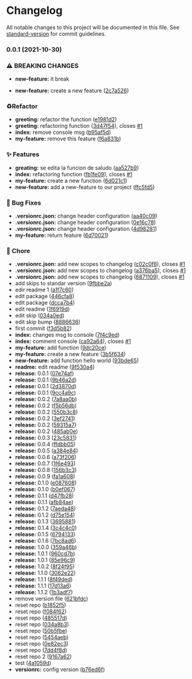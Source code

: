 # Changelog

All notable changes to this project will be documented in this file. See [standard-version](https://github.com/conventional-changelog/standard-version) for commit guidelines.

### 0.0.1 (2021-10-30)


### ⚠ BREAKING CHANGES

* **new-feature:** it break

* **new-feature:** create a new feature ([2c7a526](https://github.com/rudemex/test-changelog/commit/2c7a5265b19af8b4ce0f941206423d63fe2bb45e))


### ♻️Refactor

* **greeting:** refactor the function ([e1981d2](https://github.com/rudemex/test-changelog/commit/e1981d2be41049091bd24d2821f00949914a1e1f))
* **greeting:** refactoring function ([3d47f54](https://github.com/rudemex/test-changelog/commit/3d47f54f25d57514b0c510271116e37334d71a41)), closes [#1](https://github.com/rudemex/test-changelog/issues/1)
* **index:** remove console msg ([b95af5d](https://github.com/rudemex/test-changelog/commit/b95af5d1d8ac0d55d705c5ce669722fd49104cf0))
* **my-feature:** remove this feature ([f6a831b](https://github.com/rudemex/test-changelog/commit/f6a831b55f067493dbeb8d8fca5364449e0fd581))


### ✨ Features

* **greating:** se edita la funcion de saludo ([aa527b9](https://github.com/rudemex/test-changelog/commit/aa527b9794d92ba9448eb9a3ebb67678879b8ec1))
* **index:** refactoring function ([fb1fe09](https://github.com/rudemex/test-changelog/commit/fb1fe095466b2228c85cd4a877eaf7e44e665a68)), closes [#1](https://github.com/rudemex/test-changelog/issues/1)
* **my-feature:** create a new function ([6d021c1](https://github.com/rudemex/test-changelog/commit/6d021c1e92d70a2b3d854310fd74e4d04cf802bb))
* **new-feature:** add a new-feature to our project ([ffc5fd5](https://github.com/rudemex/test-changelog/commit/ffc5fd5102be56e0a4a24d670afaa541660b0f11))


### 🐛 Bug Fixes

* **.versionrc.json:** change header configuration ([aa40c09](https://github.com/rudemex/test-changelog/commit/aa40c09e7a46f7bc265ed05a23c05c7a5f02198a))
* **.versionrc.json:** change header configuration ([0e16c78](https://github.com/rudemex/test-changelog/commit/0e16c787d0adf184981d6fb80005d82f713445d9))
* **.versionrc.json:** change header configuration ([4d98281](https://github.com/rudemex/test-changelog/commit/4d982813553b096bcb6a0bd1d86830495990ad2c))
* **my-feature:** return feature ([6d70021](https://github.com/rudemex/test-changelog/commit/6d70021f7e9e45fa8ffeb0be46d2ee212bde59a7))


### 🚧 Chore

* **.versionrc.json:** add new scopes to changelog ([c02c0f8](https://github.com/rudemex/test-changelog/commit/c02c0f87a814eb6262ae999a528d9b0253dd4ed0)), closes [#1](https://github.com/rudemex/test-changelog/issues/1)
* **.versionrc.json:** add new scopes to changelog ([a376ba5](https://github.com/rudemex/test-changelog/commit/a376ba5b3bc70bda4356daa5214562232ddce61b)), closes [#1](https://github.com/rudemex/test-changelog/issues/1)
* **.versionrc.json:** add new scopes to changelog ([6871109](https://github.com/rudemex/test-changelog/commit/6871109b40be7dbf5798e628830d8cc658aaa1cf)), closes [#1](https://github.com/rudemex/test-changelog/issues/1)
* add skips to standar version ([9fbbe2a](https://github.com/rudemex/test-changelog/commit/9fbbe2ae45360d8877442d0bba8392d00359fbf1))
* edir readme 1 ([a1f7c60](https://github.com/rudemex/test-changelog/commit/a1f7c604c85d01c50f346c18dab97372d943e359))
* edit package ([446cfa8](https://github.com/rudemex/test-changelog/commit/446cfa82c5713a0333352482abaf322e70c5fdb9))
* edit package ([dcca7b4](https://github.com/rudemex/test-changelog/commit/dcca7b46ddc9d946e6112c6d9930801f4d3d50d9))
* edit readme ([1f6919d](https://github.com/rudemex/test-changelog/commit/1f6919d744b09f63819340494ac7702cd47e13d9))
* edit skip ([034a0ed](https://github.com/rudemex/test-changelog/commit/034a0ed2739483f6dd5dc3e10fbd85f7fe0ffe61))
* edit skip bump ([8886636](https://github.com/rudemex/test-changelog/commit/8886636b5adecb726f722f08155d8cfc3e4102e3))
* first commit ([f3d5b82](https://github.com/rudemex/test-changelog/commit/f3d5b82e7bdef659b111cb6b4621608a1d6e7eba))
* **index:** changes msg to console ([7f4c9ed](https://github.com/rudemex/test-changelog/commit/7f4c9ed590031bb71b7ff1d38a8da55be27aa501))
* **index:** comment console ([ca92a64](https://github.com/rudemex/test-changelog/commit/ca92a64d89ef1d2b9607c49f8d10fd15a5c94ddd)), closes [#1](https://github.com/rudemex/test-changelog/issues/1)
* **my-feature:** add function ([9dc20ce](https://github.com/rudemex/test-changelog/commit/9dc20cec650a8ff8caffd7d9e7ee1d745973be5c))
* **my-feature:** create a new feature ([3b5f634](https://github.com/rudemex/test-changelog/commit/3b5f6349bc37e83598891b2bed1926de5124f673))
* **new-feature:** add function hello world ([93bde65](https://github.com/rudemex/test-changelog/commit/93bde6599b6b8d69a3094762317cb9138dc2a007))
* **readme:** edit readme ([9f530a4](https://github.com/rudemex/test-changelog/commit/9f530a4c4aefc70d025563694da08a7cc0e8f44a))
* **release:** 0.0.1 ([07e74af](https://github.com/rudemex/test-changelog/commit/07e74af5722cd854dd7f7bcf797a7d0113493a55))
* **release:** 0.0.1 ([9b46a2d](https://github.com/rudemex/test-changelog/commit/9b46a2d7aae06152d878ab83935f75a3a596270d))
* **release:** 0.0.1 ([2d3870d](https://github.com/rudemex/test-changelog/commit/2d3870ddd2bc2b9f4ad3d897e8ff6867ee75d553))
* **release:** 0.0.1 ([9cc4a9c](https://github.com/rudemex/test-changelog/commit/9cc4a9c6e835443273806c9cbb2fc08505c284b2))
* **release:** 0.0.2 ([7a8aa0b](https://github.com/rudemex/test-changelog/commit/7a8aa0b92a1ac375c9961d74780439218f37f267))
* **release:** 0.0.2 ([f5b56db](https://github.com/rudemex/test-changelog/commit/f5b56db2cbff6672caf897dcb3f3cfd139264edd))
* **release:** 0.0.2 ([550b3c8](https://github.com/rudemex/test-changelog/commit/550b3c880e32e9a6bb8a422097560f27939bfa4b))
* **release:** 0.0.2 ([3ef2741](https://github.com/rudemex/test-changelog/commit/3ef27418aed58aad1780bfb34839b0ecfc9e274d))
* **release:** 0.0.2 ([59315a7](https://github.com/rudemex/test-changelog/commit/59315a74ba51a9c72dbf8b17ae40ed30777850b3))
* **release:** 0.0.2 ([485ab0e](https://github.com/rudemex/test-changelog/commit/485ab0ecf6becc97e16911271df39574b4816d5e))
* **release:** 0.0.3 ([23c5831](https://github.com/rudemex/test-changelog/commit/23c5831396afb8e280bfee9b1460304866156c86))
* **release:** 0.0.4 ([ffdbb05](https://github.com/rudemex/test-changelog/commit/ffdbb052d32600f69dbd35b7e7318e2ac2dbd2bc))
* **release:** 0.0.5 ([a384e84](https://github.com/rudemex/test-changelog/commit/a384e84121ab19c81aa5999edacbcc8efc8dc2bd))
* **release:** 0.0.6 ([a73f206](https://github.com/rudemex/test-changelog/commit/a73f2066f4ee57bc2ae403c95d2d0aed6c3bdbed))
* **release:** 0.0.7 ([1f6e493](https://github.com/rudemex/test-changelog/commit/1f6e493aaa4033bee758a3d499593932abafff83))
* **release:** 0.0.8 ([156b3c3](https://github.com/rudemex/test-changelog/commit/156b3c39c69b29dd59430a01daf83b30ad534943))
* **release:** 0.0.9 ([fa1a608](https://github.com/rudemex/test-changelog/commit/fa1a60853f1a1ceb4f7d4acc4e57174f2f3ee36c))
* **release:** 0.1.0 ([e087608](https://github.com/rudemex/test-changelog/commit/e087608b9e711c9f1ed7dd6d9661d02d1be88e71))
* **release:** 0.1.0 ([b0ef067](https://github.com/rudemex/test-changelog/commit/b0ef067e0be945cec767548ce32a53d5d38ebdfe))
* **release:** 0.1.1 ([d47fb28](https://github.com/rudemex/test-changelog/commit/d47fb28791e70324363f2b86bdbdfa6669a56ba6))
* **release:** 0.1.1 ([afb84ae](https://github.com/rudemex/test-changelog/commit/afb84ae5baf0d11a1895a709cd60431b5b41794b))
* **release:** 0.1.2 ([7aeda48](https://github.com/rudemex/test-changelog/commit/7aeda48b0b27e3b8d1447d6700f743acba22292f))
* **release:** 0.1.2 ([d75e154](https://github.com/rudemex/test-changelog/commit/d75e1541967f4d28a9acd0bea6579d14515d1135))
* **release:** 0.1.3 ([3695881](https://github.com/rudemex/test-changelog/commit/36958815b90bca27daaa1fbafafe846b8a8158af))
* **release:** 0.1.4 ([3c4c4c0](https://github.com/rudemex/test-changelog/commit/3c4c4c0defaa757204886a633463f669b27393d2))
* **release:** 0.1.5 ([6794133](https://github.com/rudemex/test-changelog/commit/6794133ad03198399882e09f3faf36358f05a4a3))
* **release:** 0.1.6 ([7bc8ad6](https://github.com/rudemex/test-changelog/commit/7bc8ad6d7baa89ad19397a05689c47b34db7b248))
* **release:** 1.0.0 ([359a46b](https://github.com/rudemex/test-changelog/commit/359a46b293d1b9de2b41b45a38ef74ed2bd08240))
* **release:** 1.0.1 ([960cd7b](https://github.com/rudemex/test-changelog/commit/960cd7b363552ad25ed249e4c10e55613d8a4ece))
* **release:** 1.0.1 ([85e96c9](https://github.com/rudemex/test-changelog/commit/85e96c9d0d9e2137e6f21f06be37bbf2f48d4175))
* **release:** 1.0.2 ([8f24f95](https://github.com/rudemex/test-changelog/commit/8f24f9565e073a6dbd1545525a0c2022d0166c04))
* **release:** 1.1.0 ([3062e22](https://github.com/rudemex/test-changelog/commit/3062e2291ca53df8134e35b24f5183e4e319d071))
* **release:** 1.1.1 ([8f49ded](https://github.com/rudemex/test-changelog/commit/8f49ded4dde2faf443ffeb83ba1bfe5982506128))
* **release:** 1.1.1 ([17d13a6](https://github.com/rudemex/test-changelog/commit/17d13a609df19ff628bb2788ed91e3c39e86f435))
* **release:** 1.1.2 ([1b3adf7](https://github.com/rudemex/test-changelog/commit/1b3adf76c3da5120f7e1033e926f4ca47a82a80e))
* remove version file ([621bfdc](https://github.com/rudemex/test-changelog/commit/621bfdc26c14c3b5ce0e9ee001354ca4f60fbccd))
* reset repo ([b1852f5](https://github.com/rudemex/test-changelog/commit/b1852f58ca19ab39b4f6e01f1693c1278dcefd67))
* reset repo ([f084f62](https://github.com/rudemex/test-changelog/commit/f084f622b1fbb676e1868cd773d862a4be500269))
* reset repo ([485517d](https://github.com/rudemex/test-changelog/commit/485517d56dcd3e4d62520a10f6af7c722118ebaf))
* reset repo ([034a8b3](https://github.com/rudemex/test-changelog/commit/034a8b3cc69789f5da1de3dfe3d7fb9ed4c2dc7c))
* reset repo ([50b5fbe](https://github.com/rudemex/test-changelog/commit/50b5fbec8494b2da60a3c4abdcfbfbaf57fcdd9c))
* reset repo ([5454aeb](https://github.com/rudemex/test-changelog/commit/5454aeb44cdf809498ceedb78c2273768b599811))
* reset repo ([0e82ec3](https://github.com/rudemex/test-changelog/commit/0e82ec3bd826c2636e9f5e55f40b6f8b2c04b475))
* reset repo ([7dd4f8d](https://github.com/rudemex/test-changelog/commit/7dd4f8d312b7c9cf099ffdfacd14cf41e6f2d3e6))
* reset repo 2 ([9167a62](https://github.com/rudemex/test-changelog/commit/9167a62acd61a385ebcb251dcaedbf6681d18de2))
* test ([4a1059d](https://github.com/rudemex/test-changelog/commit/4a1059dab2f7df75979aa0322e27d507c2ee4392))
* **versionrc:** config version ([b76ed6f](https://github.com/rudemex/test-changelog/commit/b76ed6f9f243755ae7b7fc5a4df710e7f1a2ff93))
